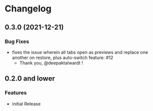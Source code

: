 # Changelog

## 0.3.0 (2021-12-21)

### Bug Fixes

- fixes the issue wherein all tabs open as previews and replace one another on restore, plus auto-switch feature: #12
  - Thank you, @deepaktalwardt !

## 0.2.0 and lower

### Features

- initial Release
